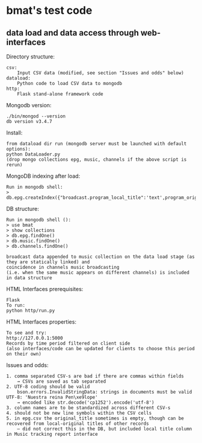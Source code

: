 # bmat's test code
## data load and data access through web-interfaces

Directory structure:
```
csv:
    Input CSV data (modified, see section "Issues and odds" below)
dataload:
    Python code to load CSV data to mongodb
http:
    Flask stand-alone framework code
```

Mongodb version:
```
./bin/mongod --version
db version v3.4.7
```

Install:
```
from dataload dir run (mongodb server must be launched with default options):
python DataLoader.py
(drop mongo collections epg, music, channels if the above script is rerun)

```

MongoDB indexing after load:
```
Run in mongodb shell:
> db.epg.createIndex({"broadcast.program_local_title":'text',program_original_title:'text'})
```

DB structure:
```
Run in mongodb shell ():
> use bmat
> show collections
> db.epg.findOne()
> db.music.findOne()
> db.channels.findOne()

broadcast data appended to music collection on the data load stage (as they are statically linked) and
coincidence in channels music broadcasting 
(i.e. when the same music appears on different channels) is included in data structure
```

HTML Interfaces prerequisites:
```
Flask
To run:
python http/run.py

```

HTML Interfaces properties:
```
To see and try:
http://127.0.0.1:5000
Records by time period filtered on client side 
(also interfaces/code can be updated for clients to choose this period on their own)
```

Issues and odds:
```
1. comma separated CSV-s are bad if there are commas within fields 
    → CSVs are saved as tab separated
2. UTF-8 coding should be valid
    bson.errors.InvalidStringData: strings in documents must be valid UTF-8: 'Nuestra reina Pen\xe9lope'
    → encoded like str.decode('cp1252').encode('utf-8')
3. column names are to be standardized across different CSV-s
4. should not be new line symbols within the CSV cells
5. in epg.csv the original_title sometimes is empty, though can be recovered from local-original titles of other records 
    — did not correct this in the DB, but included local title column in Music​ ​tracking​ ​report​ interface
```